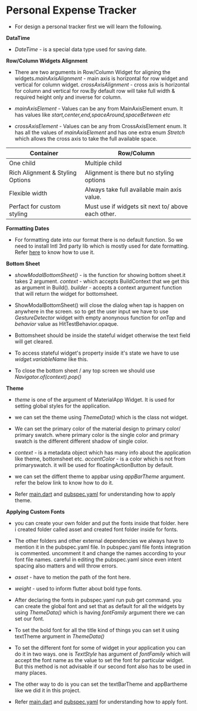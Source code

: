 # Personal Expense Tracker

* For design a personal tracker first we will learn the following.

**DataTime**
  
   * *DateTime -* is a special data type used for saving date.

**Row/Column Widgets Alignment**

  * There are two arguments in Row/Column Widget for aligning the widgets.*mainAxisAlignment* - main axis is horizontal for row widget and vertical for column widget. *crossAxisAlignment* - cross axis is horizontal for column and vertical for row.By default row will take full width & required height only and inverse for column.
  
  * *mainAxisElement -* Values can be any from MainAxisElement enum. It has values like *start,center,end,spaceAround,spaceBetween etc*
  * *crossAxisElement -* Values can be any from CrossAxisElement enum. It has all the values of *mainAxisElement* and has one extra enum     *Stretch* which allows the cross axis to take the full available space. 
  
  **Container** | **Row/Column** 
------------ | ------------- 
One child | Multiple child
Rich Alignment & Styling Options | Alignment is there but no styling options
Flexible width | Always take full available main axis value.
Perfact for custom styling | Must use if widgets sit next to/ above each other.

**Formatting Dates**

 * For formatting date into our format there is no default function. So we need to install Intl 3rd party lib which is mostly used for date formatting. Refer [here](https://pub.dev/packages/intl) to know how to use it.
 
 **Bottom Sheet**
 
  * *showModalBottomSheet() -* is the function for showing bottom sheet.it takes 2 argument. *context -* which accepts BuildContext that we get this as argument in Build(). *builder -* accepts a context argument function that will return the widget for bottomsheet.
  
  * ShowModalBottomSheet() will close the dialog when tap is happen on anywhere in the screen. so to get the user input we have to use *GestureDetector* widget with empty anonynous function for *onTap* and *behavior* value as HitTestBehavior.opaque.
  
 * Bottomsheet should be inside the stateful widget otherwise the text field will get cleared.

 * To access stateful widget's property inside it's state we have to use *widget.variableName* like this.
 
 * To close the bottom sheet / any top screen we should use *Navigator.of(context).pop()*
 
 **Theme**
   
   * *theme* is one of the argument of MaterialApp Widget. It is used for setting global styles for the application.
   
   * we can set the theme using *ThemeData()* which is the class not widget.
   
   * We can set the primary color of the material design to primary color/ primary swatch. where primary color is the single color and primary swatch is the different different shadow of single color.
   
   * *context -* is a metadata object which has many info about the application like theme, bottomsheet etc. *accentColor -* is a color which is not from primaryswatch. it will be used for floatingActionButton by default.
   
  * we can set the diffent theme to appbar using *appBarTheme* argument. refer the below link to know how to do it. 
   
  * Refer [main.dart](https://github.com/visitmathaneid/Flutter/blob/master/expense_tracker_assignment/lib/main.dart) and [pubspec.yaml](https://github.com/visitmathaneid/Flutter/blob/master/expense_tracker_assignment/pubspec.yaml) for understanding  how to apply theme. 
   
**Applying Custom Fonts**

 * you can create your own folder and put the fonts inside that folder. here i created folder called asset and created font folder inside for fonts.
 
 * The other folders and other external dependencies we always have to mention it in the pubspec.yaml file. In pubspec.yaml file fonts integration is commented. uncomment it and change the names according to your font file names. careful in editing the pubspec.yaml since even intent spacing also matters and will throw errors.
 
 * *asset -* have to metion the path of the font here.
 * *weight -* used to inform flutter about bold type fonts.
 
 * After declaring the fonts in pubspec.yaml run pub get command. you can create the global font and set that as default for all the widgets by using *ThemeData()* which is having *fontFamily* argument there we can set our font.
 
 * To set the bold font for all the title kind of things you can set it using textTheme argument in *ThemeData()*
 
 * To set the different font for some of widget in your application you can do it in two ways. one is *TextStyle* has argument of *fontFamily* which will accept the font name as the value to set the font for particular widget. But this method is not advisable if our second font also has to be used in many places.
 
 * The other way to do is you can set the textBarTheme and appBartheme like we did it in this project.
 
  * Refer [main.dart](https://github.com/visitmathaneid/Flutter/blob/master/expense_tracker_assignment/lib/main.dart) and [pubspec.yaml](https://github.com/visitmathaneid/Flutter/blob/master/expense_tracker_assignment/pubspec.yaml) for understanding  how to apply font. 
 
 
 
   
  
